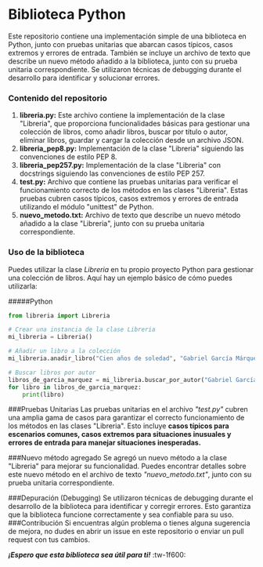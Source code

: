 # Biblioteca Python
Este repositorio contiene una implementación simple de una biblioteca en Python, junto con pruebas unitarias que abarcan casos típicos, casos extremos y errores de entrada. También se incluye un archivo de texto que describe un nuevo método añadido a la biblioteca, junto con su prueba unitaria correspondiente. Se utilizaron técnicas de debugging durante el desarrollo para identificar y solucionar errores.

### Contenido del repositorio
1. **libreria.py:** Este archivo contiene la implementación de la clase "Libreria", que proporciona funcionalidades básicas para gestionar una colección de libros, como añadir libros, buscar por título o autor, eliminar libros, guardar y cargar la colección desde un archivo JSON.
2. **libreria_pep8.py:** Implementación de la clase "Libreria" siguiendo las convenciones de estilo PEP 8.
3. **libreria_pep257.py:** Implementación de la clase "Libreria" con docstrings siguiendo las convenciones de estilo PEP 257.
4. **test.py:** Archivo que contiene las pruebas unitarias para verificar el funcionamiento correcto de los métodos en las clases "Libreria". Estas pruebas cubren casos típicos, casos extremos y errores de entrada utilizando el módulo "unittest" de Python.
5. **nuevo_metodo.txt:** Archivo de texto que describe un nuevo método añadido a la clase "Libreria", junto con su prueba unitaria correspondiente.

### Uso de la biblioteca
Puedes utilizar la clase *Libreria* en tu propio proyecto Python para gestionar una colección de libros. Aquí hay un ejemplo básico de cómo puedes utilizarla:

#####Python

```python
from libreria import Libreria

# Crear una instancia de la clase Libreria
mi_libreria = Libreria()

# Añadir un libro a la colección
mi_libreria.anadir_libro("Cien años de soledad", "Gabriel García Márquez", "Novela", 1967)

# Buscar libros por autor
libros_de_garcia_marquez = mi_libreria.buscar_por_autor("Gabriel García Márquez")
for libro in libros_de_garcia_marquez:
    print(libro)
```

###Pruebas Unitarias
Las pruebas unitarias en el archivo *"test.py"* cubren una amplia gama de casos para garantizar el correcto funcionamiento de los métodos en las clases "Libreria". Esto incluye **casos típicos para escenarios comunes, casos extremos para situaciones inusuales y errores de entrada para manejar situaciones inesperadas.**

###Nuevo método agregado
Se agregó un nuevo método a la clase "Libreria" para mejorar su funcionalidad. Puedes encontrar detalles sobre este nuevo método en el archivo de texto *"nuevo_metodo.txt"*, junto con su prueba unitaria correspondiente.

###Depuración (Debugging)
Se utilizaron técnicas de debugging durante el desarrollo de la biblioteca para identificar y corregir errores. Esto garantiza que la biblioteca funcione correctamente y sea confiable para su uso.
###Contribución
Si encuentras algún problema o tienes alguna sugerencia de mejora, no dudes en abrir un issue en este repositorio o enviar un pull request con tus cambios.

***¡Espero que esta biblioteca sea útil para ti!***   :tw-1f600:
